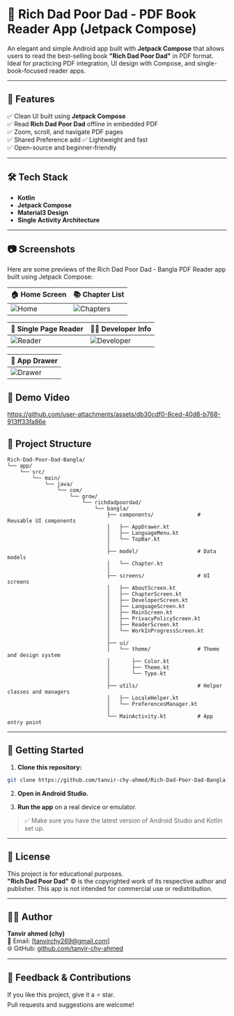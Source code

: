 # 📘 Rich Dad Poor Dad - PDF Book Reader App (Jetpack Compose)

An elegant and simple Android app built with **Jetpack Compose** that allows users to read the best-selling book **"Rich Dad Poor Dad"** in PDF format. Ideal for practicing PDF integration, UI design with Compose, and single-book-focused reader apps.

---

## 🧩 Features

✅ Clean UI built using **Jetpack Compose**  
✅ Read **Rich Dad Poor Dad** offline in embedded PDF  
✅ Zoom, scroll, and navigate PDF pages  
✅ Shared Preference add
✅ Lightweight and fast  
✅ Open-source and beginner-friendly

---

## 🛠️ Tech Stack

- **Kotlin**
- **Jetpack Compose** 
- **Material3 Design**
- **Single Activity Architecture**

---
## 📷 Screenshots

Here are some previews of the Rich Dad Poor Dad - Bangla PDF Reader app built using Jetpack Compose:

| 🏠 Home Screen | 📚 Chapter List |
|----------------|------------------|
| ![Home](https://github.com/user-attachments/assets/640b02af-17cf-491f-a453-ff736d2cfce6) | ![Chapters](https://github.com/user-attachments/assets/5d38fe93-38a0-439d-adc8-bddbb6ae5bac) |

| 📖 Single Page Reader | 👨‍💻 Developer Info |
|------------------------|---------------------|
| ![Reader](https://github.com/user-attachments/assets/c28a1d8c-70b7-4004-9de1-0ef3091c555c) | ![Developer](https://github.com/user-attachments/assets/6c5c3970-81f1-4e9b-acf7-ecbb1c53d8a5) |

| 📂 App Drawer |
|----------------|
| ![Drawer](https://github.com/user-attachments/assets/8988755c-6fbc-408f-880b-3ce5cf6996f4) |

## 🎥 Demo Video


https://github.com/user-attachments/assets/db30cdf0-8ced-40d8-b768-913ff33fa86e





## 📂 Project Structure

```
Rich-Dad-Poor-Dad-Bangla/
└── app/
    └── src/
        └── main/
            └── java/
                └── com/
                    └── grow/
                        └── richdadpoordad/
                            └── bangla/
                                ├── components/              # Reusable UI components
                                │   ├── AppDrawer.kt
                                │   ├── LanguageMenu.kt
                                │   └── TopBar.kt
                                │
                                ├── model/                   # Data models
                                │   └── Chapter.kt
                                │
                                ├── screens/                 # UI screens
                                │   ├── AboutScreen.kt
                                │   ├── ChapterScreen.kt
                                │   ├── DeveloperScreen.kt
                                │   ├── LanguageScreen.kt
                                │   ├── MainScreen.kt
                                │   ├── PrivacyPolicyScreen.kt
                                │   ├── ReaderScreen.kt
                                │   └── WorkInProgressScreen.kt
                                │
                                ├── ui/
                                │   └── theme/               # Theme and design system
                                │       ├── Color.kt
                                │       ├── Theme.kt
                                │       └── Type.kt
                                │
                                ├── utils/                   # Helper classes and managers
                                │   ├── LocaleHelper.kt
                                │   └── PreferencesManager.kt
                                │
                                └── MainActivity.kt          # App entry point
```


---

## 🚀 Getting Started

1. **Clone this repository:**

```bash
git clone https://github.com/tanvir-chy-ahmed/Rich-Dad-Poor-Dad-Bangla.git
```

2. **Open in Android Studio.**

3. **Run the app** on a real device or emulator.

> ✅ Make sure you have the latest version of Android Studio and Kotlin set up.

---

## 📄 License

This project is for educational purposes.  
**"Rich Dad Poor Dad"** © is the copyrighted work of its respective author and publisher. This app is not intended for commercial use or redistribution.

---

## 👨‍💻 Author

**Tanvir ahmed (chy)**  
📧 Email: [tanvirchy269@gmail.com]  
🌐 GitHub: [github.com/tanvir-chy-ahmed](https://github.com/tanvir-chy-ahmed/Rich-Dad-Poor-Dad-Bangla)

---

## 💬 Feedback & Contributions

If you like this project, give it a ⭐ star.  
Pull requests and suggestions are welcome!

